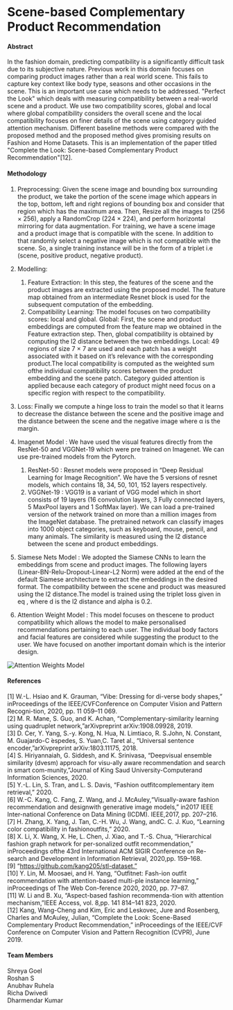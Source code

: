 # Scene-based Complementary Product Recommendation
#### Abstract
In the fashion domain, predicting compatibility is a significantly difficult task due to its subjective nature. Previous work in this domain focuses on comparing product images rather than a real world scene. This fails to capture key context like body type, seasons and other occasions in the scene. This is an important use case which needs to be addressed. "Perfect the Look" which deals with measuring compatibility between a real-world scene and a product. We use two compatibility scores, global and local where global compatibility considers the overall scene and the local compatibility focuses on finer details of the scene using category guided attention mechanism. Different baseline methods were compared with the proposed method and the proposed method gives promising results on Fashion and Home Datasets. This is an implementation of the paper titled "Complete the Look: Scene-based Complementary Product Recommendation"[12].


#### Methodology
1. Preprocessing: Given the scene image and bounding box surrounding the product, we take the portion of the scene image which appears in the top, bottom, left and right regions of bounding box and consider that region which has the maximum area.
Then, Resize all the images to (256 × 256), apply a RandomCrop (224 × 224), and perform horizontal mirroring for data
augmentation. For training, we have a scene image and a product image that is compatible with the scene. In addition to that randomly select a negative image which is not compatible with the scene. So, a single training instance will be in the form of a triplet i.e (scene, positive product, negative product).

2. Modelling: 

	1. Feature Extraction: In this step, the features of the scene and the product images are extracted using the proposed model. The feature map obtained from an intermediate Resnet block is used for the subsequent computation of the embedding.
	2. Compatibility Learning: The model focuses on two compatibility scores: local and global.
		Global: First, the scene and product embeddings are computed from the feature map we obtained in the Feature extraction step. Then, global compatibility is obtained by computing the l2 distance between the two embeddings.
		Local: 49 regions of size 7 × 7 are used and each patch has a weight associated with it based on it’s relevance with the corresponding product.The local compatibility is computed as the weighted sum ofthe individual compatibility scores between the product embedding and the scene patch. Category guided attention is applied because each category of product might need focus on a specific region with respect to the compatibility. 
		
3. Loss: Finally we compute a hinge loss to train the model so that it learns to decrease the distance between the scene and the positive image and the distance between the scene and the negative image where α is the margin.

4. Imagenet Model :
We have used the visual features directly from the ResNet-50 and VGGNet-19 which were pre trained on Imagenet. We can use pre-trained models from the
Pytorch.
	1) ResNet-50 : Resnet models were proposed in “Deep Residual Learning for Image Recognition”. We have the 5 versions of resnet models, which contains 18, 34, 50, 101, 152 layers respectively.
	2) VGGNet-19 : VGG19 is a variant of VGG model which in short consists of 19 layers (16 convolution layers, 3 Fully connected layers, 5 MaxPool layers and 1 SoftMax layer). We can load a pre-trained version of the network trained on more than a million images from the ImageNet database. The pretrained network can classify images into 1000 object categories, such as keyboard, mouse, pencil, and many animals.
The similarity is measured using the l2 distance between the scene and product embeddings.
5. Siamese Nets Model :
We adopted the Siamese CNNs to learn the embeddings from scene and product images. The following layers (Linear-BN-Relu-Dropout-Linear-L2 Norm) were added at the end of the default Siamese architecture to extract the embeddings in the  desired format. The compatibility between the scene and product was measured using the l2 distance.The model is trained using the triplet loss given in eq , where d is the l2 distance and alpha is 0.2.
6. Attention Weight Model :
This model focuses on thescene to product compatibility which allows the model to make personalised recommendations pertaining to each user. The individual body factors and facial features are considered while suggesting the product to the user. We have focused on another important domain which is the interior design.

![Attention Weights Model](https://user-images.githubusercontent.com/43794593/153901132-39a411fc-581c-4039-8374-ee2d60feab80.png)


#### References
[1]  W.-L. Hsiao and K. Grauman, “Vibe:  Dressing for di-verse body shapes,”  inProceedings of the IEEE/CVFConference on Computer Vision and Pattern Recogni-tion, 2020, pp. 11 059–11 069. <br/>
[2]  M. R. Mane, S. Guo, and K. Achan, “Complementary-similarity  learning  using  quadruplet  network,”arXivpreprint arXiv:1908.09928, 2019. <br/>
[3]  D. Cer, Y. Yang, S.-y. Kong, N. Hua, N. Limtiaco, R. S.John,  N.  Constant,  M.  Guajardo-C ́espedes,  S.  Yuan,C.  Taret al.,  “Universal  sentence  encoder,”arXivpreprint arXiv:1803.11175, 2018. <br/>
[4]  S. Hiriyannaiah,  G. Siddesh,  and K. Srinivasa,  “Deepvisual  ensemble  similarity  (dvesm)  approach  for  visu-ally aware recommendation and search in smart com-munity,”Journal of King Saud University-Computerand Information Sciences, 2020. <br/>
[5]  Y.-L.  Lin,  S.  Tran,  and  L.  S.  Davis,  “Fashion  outfitcomplementary item retrieval,” 2020. <br/>
[6]  W.-C.  Kang,  C.  Fang,  Z.  Wang,  and  J.  McAuley,“Visually-aware  fashion  recommendation  and  designwith  generative  image  models,”  in2017 IEEE Inter-national Conference on Data Mining (ICDM).    IEEE,2017, pp. 207–216. <br/>
[7]  H. Zhang,  X. Yang,  J. Tan,  C.-H. Wu,  J. Wang,  andC. C. J. Kuo, “Learning color compatibility in fashionoutfits,” 2020. <br/>
[8]  X.  Li,  X.  Wang,  X.  He,  L.  Chen,  J.  Xiao,  and  T.-S. Chua, “Hierarchical fashion graph network for per-sonalized  outfit  recommendation,”  inProceedings ofthe 43rd International ACM SIGIR Conference on Re-search and Development in Information Retrieval, 2020,pp. 159–168. <br/>
[9]  “https://github.com/kang205/stl-dataset.” <br/>
[10]  Y.  Lin,  M.  Moosaei,  and  H.  Yang,  “Outfitnet:  Fash-ion outfit recommendation with attention-based multi-ple instance learning,” inProceedings of The Web Con-ference 2020, 2020, pp. 77–87. <br/>
[11]  W. Li and B. Xu, “Aspect-based fashion recommenda-tion with attention mechanism,”IEEE Access,  vol. 8,pp. 141 814–141 823, 2020. <br/>
[12]  Kang, Wang-Cheng and Kim, Eric and Leskovec, Jure and Rosenberg, Charles and McAuley, Julian,  “Complete the Look: Scene-Based Complementary Product Recommendation,” inProceedings of the IEEE/CVF Conference on Computer Vision and Pattern Recognition (CVPR), June 2019. <br/>

#### Team Members
Shreya Goel <br/>
Roshan S <br/>
Anubhav Ruhela <br/>
Richa Dwivedi <br/>
Dharmendar Kumar <br/>
